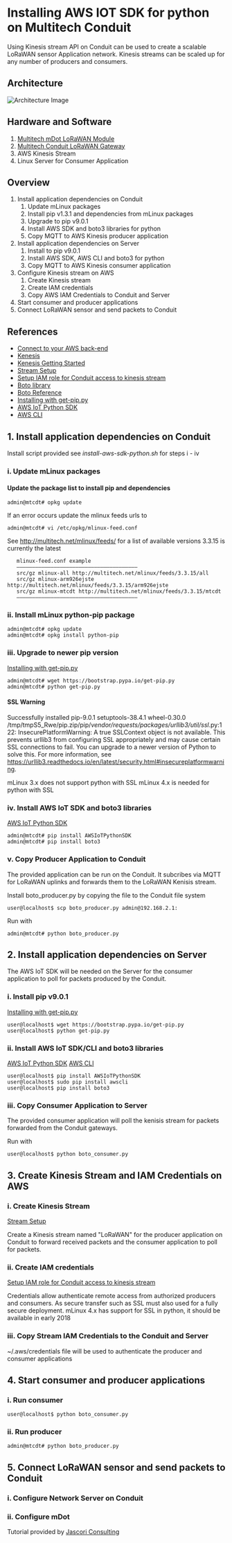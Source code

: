 # Installing AWS IOT SDK for python on Multitech Conduit

Using Kinesis stream API on Conduit can be used to create a scalable LoRaWAN sensor Application network.
Kinesis streams can be scaled up for any number of producers and consumers.

## Architecture

![Architecture Image](https://github.com/jascori/Conduit_AWS_IOT_SDK_Python/raw/master/AWS-Kinesis-Conduit.png)

## Hardware and Software

1. [Multitech mDot LoRaWAN Module](https://www.multitech.com/brands/multiconnect-mdot)
2. [Multitech Conduit LoRaWAN Gateway](https://www.multitech.com/brands/multiconnect-conduit)
3. AWS Kinesis Stream
4. Linux Server for Consumer Application

## Overview

1. Install application dependencies on Conduit
	1. Update mLinux packages
	2. Install pip v1.3.1 and dependencies from mLinux packages
	3. Upgrade to pip v9.0.1
	4. Install AWS SDK and boto3 libraries for python
	5. Copy MQTT to AWS Kinesis producer application
2. Install application dependencies on Server
	1. Install to pip v9.0.1
	2. Install AWS SDK, AWS CLI and boto3 for python
	3. Copy MQTT to AWS Kinesis consumer application
3. Configure Kinesis stream on AWS
	1. Create Kinesis stream
	2. Create IAM credentials 
	3. Copy AWS IAM Credentials	to Conduit and Server
4. Start consumer and producer applications
5. Connect LoRaWAN sensor and send packets to Conduit

## References

* [Connect to your AWS back-end](https://us-west-2.console.aws.amazon.com/console/home)
* [Kenesis](https://us-west-2.console.aws.amazon.com/kinesis/home)
* [Kenesis Getting Started](https://aws.amazon.com/kinesis/getting-started/)
* [Stream Setup](https://docs.aws.amazon.com/streams/latest/dev/getting-started.html)
* [Setup IAM role for Conduit access to kinesis stream](https://console.aws.amazon.com/iam/)
* [Boto library](https://github.com/boto/boto)
* [Boto Reference](http://boto3.readthedocs.io/en/latest/reference/services/iot.html)
* [Installing with get-pip.py](https://pip.pypa.io/en/stable/installing/)
* [AWS IoT Python SDK](https://github.com/aws/aws-iot-device-sdk-python)
* [AWS CLI](https://docs.aws.amazon.com/cli/latest/userguide/awscli-install-linux.html)


## 1. Install application dependencies on Conduit

Install script provided see *install-aws-sdk-python.sh* for steps i - iv

### i. Update mLinux packages

#### Update the package list to install pip and dependencies
```
admin@mtcdt# opkg update
```

If an error occurs update the mlinux feeds urls to 
```
admin@mtcdt# vi /etc/opkg/mlinux-feed.conf
```

See http://multitech.net/mlinux/feeds/ for a list of available versions
3.3.15 is currently the latest

```
   mlinux-feed.conf example
   ———————————————————————————————————————
   src/gz mlinux-all http://multitech.net/mlinux/feeds/3.3.15/all
   src/gz mlinux-arm926ejste http://multitech.net/mlinux/feeds/3.3.15/arm926ejste
   src/gz mlinux-mtcdt http://multitech.net/mlinux/feeds/3.3.15/mtcdt
   ———————————————————————————————————————
```

### ii. Install mLinux python-pip package
```
admin@mtcdt# opkg update
admin@mtcdt# opkg install python-pip
```


### iii. Upgrade to newer pip version
[Installing with get-pip.py](https://pip.pypa.io/en/stable/installing/)

```
admin@mtcdt# wget https://bootstrap.pypa.io/get-pip.py
admin@mtcdt# python get-pip.py
```

#### SSL Warning
Successfully installed pip-9.0.1 setuptools-38.4.1 wheel-0.30.0
/tmp/tmpS5_Rwe/pip.zip/pip/_vendor/requests/packages/urllib3/util/ssl_.py:122: InsecurePlatformWarning: A true SSLContext object is not available. This prevents urllib3 from configuring SSL appropriately and may cause certain SSL connections to fail. You can upgrade to a newer version of Python to solve this. For more information, see https://urllib3.readthedocs.io/en/latest/security.html#insecureplatformwarning.

mLinux 3.x does not support python with SSL
mLinux 4.x is needed for python with SSL

### iv. Install AWS IoT SDK and boto3 libraries
[AWS IoT Python SDK](https://github.com/aws/aws-iot-device-sdk-python)

```
admin@mtcdt# pip install AWSIoTPythonSDK
admin@mtcdt# pip install boto3
```


### v. Copy Producer Application to Conduit

The provided application can be run on the Conduit. It subcribes via MQTT for LoRaWAN uplinks and forwards them to the LoRaWAN Kenisis stream.

Install boto_producer.py by copying the file to the Conduit file system
```
user@localhost$ scp boto_producer.py admin@192.168.2.1:
```


Run with
```
admin@mtcdt# python boto_producer.py
```


## 2. Install application dependencies on Server

The AWS IoT SDK will be needed on the Server for the consumer application to poll for packets produced by the Conduit.


### i. Install pip v9.0.1
[Installing with get-pip.py](https://pip.pypa.io/en/stable/installing/)

```
user@localhost$ wget https://bootstrap.pypa.io/get-pip.py
user@localhost$ python get-pip.py
```


### ii. Install AWS IoT SDK/CLI and boto3 libraries
[AWS IoT Python SDK](https://github.com/aws/aws-iot-device-sdk-python)
[AWS CLI](https://docs.aws.amazon.com/cli/latest/userguide/awscli-install-linux.html)


```
user@localhost$ pip install AWSIoTPythonSDK
user@localhost$ sudo pip install awscli
user@localhost$ pip install boto3
```

### iii. Copy Consumer Application to Server

The provided consumer application will poll the kenisis stream for packets forwarded from the Conduit gateways.

Run with
```
user@localhost$ python boto_consumer.py
```


## 3. Create Kinesis Stream and IAM Credentials on AWS

### i. Create Kinesis Stream
[Stream Setup](https://docs.aws.amazon.com/streams/latest/dev/getting-started.html)

Create a Kinesis stream named "LoRaWAN" for the producer application on Conduit to forward received packets and the consumer application to poll for packets.

### ii. Create IAM credentials 
[Setup IAM role for Conduit access to kinesis stream](https://console.aws.amazon.com/iam/)

Credentials allow authenticate remote access from authorized producers and consumers.
As secure transfer such as SSL must also used for a fully secure deployment.
mLinux 4.x has support for SSL in python, it should be available in early 2018

### iii. Copy Stream IAM Credentials to the Conduit and Server

~/.aws/credentials file will be used to authenticate the producer and consumer applications

## 4. Start consumer and producer applications

### i. Run consumer 
```
user@localhost$ python boto_consumer.py
```

### ii. Run producer 
```
admin@mtcdt# python boto_producer.py
```


## 5. Connect LoRaWAN sensor and send packets to Conduit

### i. Configure Network Server on Conduit

### ii. Configure mDot



Tutorial provided by [Jascori Consulting](https://www.jascori.com)